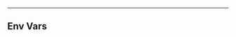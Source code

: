 <!-- Space: Projects -->
<!-- Parent: TerraformAwsEc2Instance -->
<!-- Title: TerraformAwsEc2Instance Env Vars -->

<!-- Label: TerraformAwsEc2Instance -->
<!-- Label: Project -->
<!-- Label: Env Vars -->
<!-- Include: disclaimer.md -->
<!-- Include: ac:toc -->

---

## Env Vars

